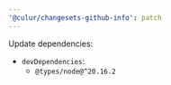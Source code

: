 ```yaml
---
'@culur/changesets-github-info': patch
---
```


Update dependencies:

- `devDependencies`:
  - `@types/node@^20.16.2`
